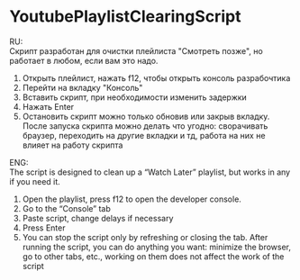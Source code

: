 # YoutubePlaylistClearingScript

RU:  
Скрипт разработан для очистки плейлиста "Смотреть позже", но работает в любом, если вам это надо.
1) Открыть плейлист, нажать f12, чтобы открыть консоль разрабочтика
2) Перейти на вкладку "Консоль"
3) Вставить скрипт, при необходимости изменить задержки
4) Нажать Enter
5) Остановить скрипт можно только обновив или закрыв вкладку. После запуска скрипта можно делать что угодно: сворачивать браузер, переходить на другие вкладки и тд, работа на них не влияет на работу скрипта

ENG:  
The script is designed to clean up a “Watch Later” playlist, but works in any if you need it.
1) Open the playlist, press f12 to open the developer console.
2) Go to the “Console” tab
3) Paste script, change delays if necessary
4) Press Enter
5) You can stop the script only by refreshing or closing the tab. After running the script, you can do anything you want: minimize the browser, go to other tabs, etc., working on them does not affect the work of the script
